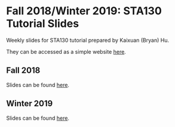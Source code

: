 # Fall 2018/Winter 2019: STA130 Tutorial Slides
Weekly slides for STA130 tutorial prepared by Kaixuan (Bryan) Hu.

They can be accessed as a simple website <a href="https://kaixuan0623.github.io/STA130-Weekly-Tutorial-Slides/">here</a>.

## Fall 2018

Slides can be found <a href="https://kaixuan0623.github.io/STA130-Weekly-Tutorial-Slides/STA130F18.html/">here</a>.

## Winter 2019

Slides can be found <a href="https://kaixuan0623.github.io/STA130-Weekly-Tutorial-Slides/STA130W19.html/">here</a>.

